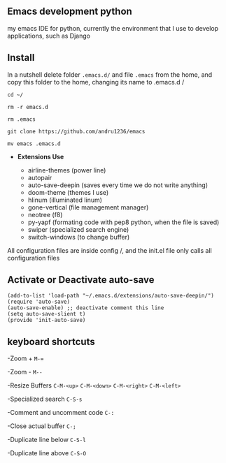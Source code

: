 ## Emacs development python

my emacs IDE for python, currently the environment that I use to develop applications, such as Django

## Install

In a nutshell delete folder `.emacs.d/` and file `.emacs` from the home, and copy this folder to the home, changing its name to .emacs.d /

`cd ~/`

`rm -r emacs.d`

`rm .emacs`

`git clone https://github.com/andru1236/emacs` 

`mv emacs .emacs.d`


- **Extensions Use**

  - airline-themes (power line)
  - autopair
  - auto-save-deepin (saves every time we do not write anything)
  - doom-theme (themes I use)
  - hlinum (illuminated linum)
  - gone-vertical (file management manager)
  - neotree (f8)
  - py-yapf (formating code with pep8 python, when the file is saved)
  - swiper (specialized search engine)
  - switch-windows (to change buffer)
  
All configuration files are inside config /, and the init.el file only calls all configuration files

## Activate or Deactivate auto-save

```
(add-to-list 'load-path "~/.emacs.d/extensions/auto-save-deepin/")
(require 'auto-save)
(auto-save-enable) ;; deactivate comment this line
(setq auto-save-slient t)
(provide 'init-auto-save)

```

## keyboard shortcuts

  -Zoom + `M-=`

  -Zoom - `M--`
  
  -Resize Buffers   `C-M-<up>`
                    `C-M-<down>`
                    `C-M-<right>`
                    `C-M-<left>`
                    
  -Specialized search `C-S-s`
  
  -Comment and uncomment code `C-:`
  
  -Close actual buffer   `C-;`
  
  -Duplicate line below  `C-S-l`
  
  -Duplicate line above  `C-S-O`


